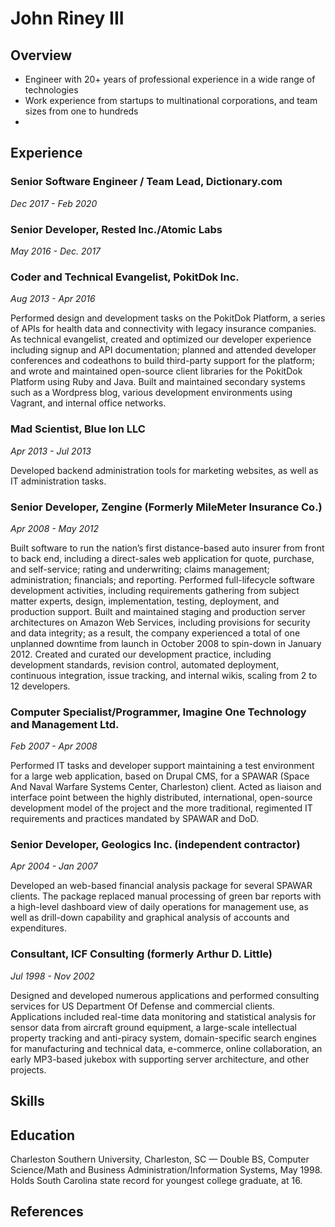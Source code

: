 # John Riney III

## Overview

* Engineer with 20+ years of professional experience in a wide range of technologies
* Work experience from startups to multinational corporations, and team sizes from one to hundreds
* 

## Experience

### Senior Software Engineer / Team Lead, Dictionary.com
_Dec 2017 - Feb 2020_

### Senior Developer, Rested Inc./Atomic Labs
_May 2016 - Dec. 2017_

### Coder and Technical Evangelist, PokitDok Inc.
_Aug 2013 - Apr 2016_

Performed design and development tasks on the PokitDok Platform, a series of APIs for health data and connectivity with legacy insurance companies. As technical evangelist, created and optimized our developer experience including signup and API documentation; planned and attended developer conferences and codeathons to build third-party support for the platform; and wrote and maintained open-source client libraries for the PokitDok Platform using Ruby and Java. Built and maintained secondary systems such as a Wordpress blog, various development environments using Vagrant, and internal office networks.

### Mad Scientist, Blue Ion LLC
_Apr 2013 - Jul 2013_

Developed backend administration tools for marketing websites, as well as IT administration tasks.

### Senior Developer, Zengine (Formerly MileMeter Insurance Co.)
_Apr 2008 - May 2012_

Built software to run the nation’s first distance-based auto insurer from front to back end, including a direct-sales web application for quote, purchase, and self-service; rating and underwriting; claims management; administration; financials; and reporting. Performed full-lifecycle software development activities, including requirements gathering from subject matter experts, design, implementation, testing, deployment, and production support. Built and maintained staging and production server architectures on Amazon Web Services, including provisions for security and data integrity; as a result, the company experienced a total of one unplanned downtime from launch in October 2008 to spin-down in January 2012. Created and curated our development practice, including development standards, revision control, automated deployment, continuous integration, issue tracking, and internal wikis, scaling from 2 to 12 developers.

### Computer Specialist/Programmer, Imagine One Technology and Management Ltd.
_Feb 2007 - Apr 2008_

Performed IT tasks and developer support maintaining a test environment for a large web application, based on Drupal CMS, for a SPAWAR (Space And Naval Warfare Systems Center, Charleston) client. Acted as liaison and interface point between the highly distributed, international, open-source development model of the project and the more traditional, regimented IT requirements and practices mandated by SPAWAR and DoD. 

### Senior Developer, Geologics Inc. (independent contractor) 
_Apr 2004 - Jan 2007_

Developed an web-based financial analysis package for several SPAWAR clients. The package replaced manual processing of green bar reports with a high-level dashboard view of daily operations for management use, as well as drill-down capability and graphical analysis of accounts and expenditures. 

### Consultant, ICF Consulting (formerly Arthur D. Little)
_Jul 1998 - Nov 2002_

Designed and developed numerous applications and performed consulting services for US Department Of Defense and commercial clients. Applications included real-time data monitoring and statistical analysis for sensor data from aircraft ground equipment, a large-scale intellectual property tracking and anti-piracy system, domain-specific search engines for manufacturing and technical data, e-commerce, online collaboration, an early MP3-based jukebox with supporting server architecture, and other projects. 

## Skills

## Education
Charleston Southern University, Charleston, SC — Double BS, Computer Science/Math and Business Administration/Information Systems, May 1998. Holds South Carolina state record for youngest college graduate, at 16.

## References
